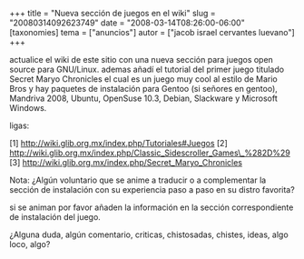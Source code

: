 +++
title = "Nueva sección de juegos en el wiki"
slug = "20080314092623749"
date = "2008-03-14T08:26:00-06:00"
[taxonomies]
tema = ["anuncios"]
autor = ["jacob israel cervantes luevano"]
+++

actualice el wiki de este sitio con una nueva sección para juegos open
source para GNU/Linux. ademas añadí el tutorial del primer juego
titulado Secret Maryo Chronicles el cual es un juego muy cool al estilo
de Mario Bros y hay paquetes de instalación para Gentoo (si señores en
gentoo), Mandriva 2008, Ubuntu, OpenSuse 10.3, Debian, Slackware y
Microsoft Windows.

ligas:

\[1\]
<a href="http://wiki.glib.org.mx/index.php/Tutoriales#Juegos">http://wiki.glib.org.mx/index.php/Tutoriales#Juegos</a>
\[2\]
<a href="http://wiki.glib.org.mx/index.php/Classic_Sidescroller_Games_%282D%29">http://wiki.glib.org.mx/index.php/Classic_Sidescroller_Games\_%282D%29</a>
\[3\]
<a href="http://wiki.glib.org.mx/index.php/Secret_Maryo_Chronicles">http://wiki.glib.org.mx/index.php/Secret_Maryo_Chronicles</a>

Nota: ¿Algún voluntario que se anime a traducir o a complementar la
sección de instalación con su experiencia paso a paso en su distro
favorita?

si se animan por favor añaden la información en la sección
correspondiente de instalación del juego.

¿Alguna duda, algún comentario, criticas, chistosadas, chistes, ideas,
algo loco, algo?
